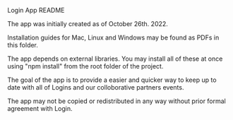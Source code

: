 Login App README

The app was initially created as of October 26th. 2022.

Installation guides for Mac, Linux and Windows may be found as PDFs in this folder.

The app depends on external libraries. You may install all of these at once using "npm install" from the root folder of the project.

The goal of the app is to provide a easier and quicker way to keep up to date with all of Logins and our colloborative partners events.

The app may not be copied or redistributed in any way without prior formal agreement with Login.
